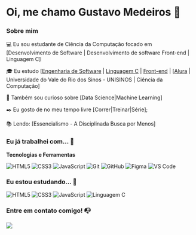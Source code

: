 # Oi, me chamo Gustavo Medeiros 👋

### Sobre mim

💻 Eu sou estudante de Ciência da Computação focado em [Desenvolvimento de Software | Desenvolvimento de software Front-end | Linguagem C]

🎓 Eu estudo [[Engenharia de Software](https://cursos.alura.com.br/formacao-engenharia-software) | [Linguagem C](https://cursos.alura.com.br/formacao-linguagem-c) | [Front-end](https://cursos.alura.com.br/formacao-html-css) | [[Alura](https://www.alura.com.br/) | Universidade do Vale do Rio dos Sinos - UNISINOS | Ciência da Computação]

🔎 Também sou curioso sobre [Data Science|Machine Learning]

✒️ Eu gosto de no meu tempo livre [Correr|Treinar|Série];

📚 Lendo: [Essencialismo - A Disciplinada Busca por Menos]

### Eu já trabalhei com... 🔧

**Tecnologias e Ferramentas**

![HTML5](https://img.shields.io/badge/html5-%23E34F26.svg?style=for-the-badge&logo=html5&logoColor=white)
![CSS3](https://img.shields.io/badge/css3-%231572B6.svg?style=for-the-badge&logo=css3&logoColor=white)
![JavaScript](https://img.shields.io/badge/javascript-%23323330.svg?style=for-the-badge&logo=javascript&logoColor=%23F7DF1E)
![Git](https://img.shields.io/badge/git-%23F05033.svg?style=for-the-badge&logo=git&logoColor=white)
![GitHub](https://img.shields.io/badge/github-%23121011.svg?style=for-the-badge&logo=github&logoColor=white)
![Figma](https://img.shields.io/badge/figma-%23F24E1E.svg?style=for-the-badge&logo=figma&logoColor=white)
![VS Code](https://img.shields.io/badge/VS%20Code-0078d7.svg?style=for-the-badge&logo=visual-studio-code&logoColor=white)


### Eu estou estudando... 🧩

![HTML5](https://img.shields.io/badge/html5-%23E34F26.svg?style=for-the-badge&logo=html5&logoColor=white)
![CSS3](https://img.shields.io/badge/css3-%231572B6.svg?style=for-the-badge&logo=css3&logoColor=white)
![JavaScript](https://img.shields.io/badge/javascript-%23323330.svg?style=for-the-badge&logo=javascript&logoColor=%23F7DF1E)
![Linguagem C](https://img.shields.io/badge/C-00599C?style=for-the-badge&logo=c&logoColor=white)

### Entre em contato comigo! 📭
<div>
<a href="https://www.linkedin.com/in/seu-usuário-aqui" target="_blank"><img src="https://img.shields.io/badge/-LinkedIn-%230077B5?style=for-the-badge&logo=linkedin&logoColor=white" target="_blank"></a>   
</div>
